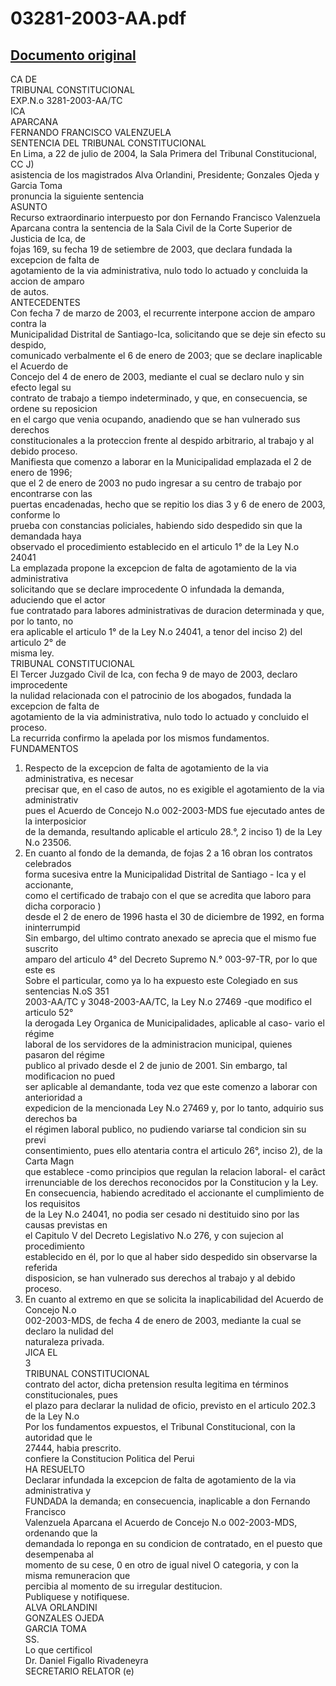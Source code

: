 
03281-2003-AA.pdf
=================
  
[Documento original](https://tc.gob.pe/jurisprudencia/2004/03281-2003-AA.pdf)  
---  
CA DE  
TRIBUNAL CONSTITUCIONAL  
EXP.N.o 3281-2003-AA/TC  
ICA  
APARCANA  
FERNANDO FRANCISCO VALENZUELA  
SENTENCIA DEL TRIBUNAL CONSTITUCIONAL  
En Lima, a 22 de julio de 2004, la Sala Primera del Tribunal Constitucional, CC J)  
asistencia de los magistrados Alva Orlandini, Presidente; Gonzales Ojeda y Garcia Toma  
pronuncia la siguiente sentencia  
ASUNTO  
Recurso extraordinario interpuesto por don Fernando Francisco Valenzuela  
Aparcana contra la sentencia de la Sala Civil de la Corte Superior de Justicia de Ica, de  
fojas 169, su fecha 19 de setiembre de 2003, que declara fundada la excepcion de falta de  
agotamiento de la via administrativa, nulo todo lo actuado y concluida la accion de amparo  
de autos.  
ANTECEDENTES  
Con fecha 7 de marzo de 2003, el recurrente interpone accion de amparo contra la  
Municipalidad Distrital de Santiago-Ica, solicitando que se deje sin efecto su despido,  
comunicado verbalmente el 6 de enero de 2003; que se declare inaplicable el Acuerdo de  
Concejo del 4 de enero de 2003, mediante el cual se declaro nulo y sin efecto legal su  
contrato de trabajo a tiempo indeterminado, y que, en consecuencia, se ordene su reposicion  
en el cargo que venia ocupando, anadiendo que se han vulnerado sus derechos  
constitucionales a la proteccion frente al despido arbitrario, al trabajo y al debido proceso.  
Manifiesta que comenzo a laborar en la Municipalidad emplazada el 2 de enero de 1996;  
que el 2 de enero de 2003 no pudo ingresar a su centro de trabajo por encontrarse con las  
puertas encadenadas, hecho que se repitio los dias 3 y 6 de enero de 2003, conforme lo  
prueba con constancias policiales, habiendo sido despedido sin que la demandada haya  
observado el procedimiento establecido en el articulo 1° de la Ley N.o 24041  
La emplazada propone la excepcion de falta de agotamiento de la via administrativa  
solicitando que se declare improcedente O infundada la demanda, aduciendo que el actor  
fue contratado para labores administrativas de duracion determinada y que, por lo tanto, no  
era aplicable el articulo 1° de la Ley N.o 24041, a tenor del inciso 2) del articulo 2° de  
misma ley.  
TRIBUNAL CONSTITUCIONAL  
El Tercer Juzgado Civil de Ica, con fecha 9 de mayo de 2003, declaro improcedente  
la nulidad relacionada con el patrocinio de los abogados, fundada la excepcion de falta de  
agotamiento de la via administrativa, nulo todo lo actuado y concluido el proceso.  
La recurrida confirmo la apelada por los mismos fundamentos.  
FUNDAMENTOS  
1. Respecto de la excepcion de falta de agotamiento de la via administrativa, es necesar  
precisar que, en el caso de autos, no es exigible el agotamiento de la via administrativ  
pues el Acuerdo de Concejo N.o 002-2003-MDS fue ejecutado antes de la interposicior  
de la demanda, resultando aplicable el articulo 28.°, 2 inciso 1) de la Ley N.o 23506.  
2. En cuanto al fondo de la demanda, de fojas 2 a 16 obran los contratos celebrados  
forma sucesiva entre la Municipalidad Distrital de Santiago - Ica y el accionante,  
como el certificado de trabajo con el que se acredita que laboro para dicha corporacio )  
desde el 2 de enero de 1996 hasta el 30 de diciembre de 1992, en forma ininterrumpid  
Sin embargo, del ultimo contrato anexado se aprecia que el mismo fue suscrito  
amparo del articulo 4° del Decreto Supremo N.° 003-97-TR, por lo que este es  
Sobre el particular, como ya lo ha expuesto este Colegiado en sus sentencias N.oS 351  
2003-AA/TC y 3048-2003-AA/TC, la Ley N.o 27469 -que modifico el articulo 52°  
la derogada Ley Organica de Municipalidades, aplicable al caso- vario el régime  
laboral de los servidores de la administracion municipal, quienes pasaron del régime  
publico al privado desde el 2 de junio de 2001. Sin embargo, tal modificacion no pued  
ser aplicable al demandante, toda vez que este comenzo a laborar con anterioridad a  
expedicion de la mencionada Ley N.o 27469 y, por lo tanto, adquirio sus derechos ba  
el régimen laboral publico, no pudiendo variarse tal condicion sin su previ  
consentimiento, pues ello atentaria contra el articulo 26°, inciso 2), de la Carta Magn  
que establece -como principios que regulan la relacion laboral- el carâct  
irrenunciable de los derechos reconocidos por la Constitucion y la Ley.  
En consecuencia, habiendo acreditado el accionante el cumplimiento de los requisitos  
de la Ley N.o 24041, no podia ser cesado ni destituido sino por las causas previstas en  
el Capitulo V del Decreto Legislativo N.o 276, y con sujecion al procedimiento  
establecido en él, por lo que al haber sido despedido sin observarse la referida  
disposicion, se han vulnerado sus derechos al trabajo y al debido proceso.  
5. En cuanto al extremo en que se solicita la inaplicabilidad del Acuerdo de Concejo N.o  
002-2003-MDS, de fecha 4 de enero de 2003, mediante la cual se declaro la nulidad del  
naturaleza privada.  
JICA EL  
3  
TRIBUNAL CONSTITUCIONAL  
contrato del actor, dicha pretension resulta legitima en términos constitucionales, pues  
el plazo para declarar la nulidad de oficio, previsto en el articulo 202.3 de la Ley N.o  
Por los fundamentos expuestos, el Tribunal Constitucional, con la autoridad que le  
27444, habia prescrito.  
confiere la Constitucion Politica del Perui  
HA RESUELTO  
Declarar infundada la excepcion de falta de agotamiento de la via administrativa y  
FUNDADA la demanda; en consecuencia, inaplicable a don Fernando Francisco  
Valenzuela Aparcana el Acuerdo de Concejo N.o 002-2003-MDS, ordenando que la  
demandada lo reponga en su condicion de contratado, en el puesto que desempenaba al  
momento de su cese, 0 en otro de igual nivel O categoria, y con la misma remuneracion que  
percibia al momento de su irregular destitucion.  
Publiquese y notifiquese.  
ALVA ORLANDINI  
GONZALES OJEDA  
GARCIA TOMA  
SS.  
Lo que certificol  
Dr. Daniel Figallo Rivadeneyra  
SECRETARIO RELATOR (e)